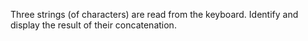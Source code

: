 Three strings (of characters) are read from the keyboard. Identify and display the result of their concatenation.
